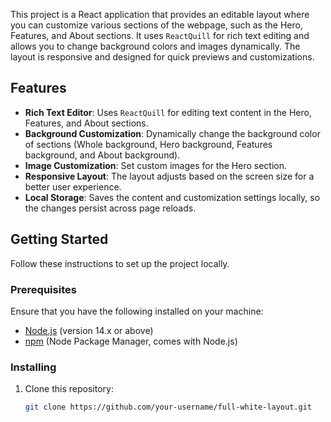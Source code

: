 This project is a React application that provides an editable layout where you can customize various sections of the webpage, such as the Hero, Features, and About sections. It uses `ReactQuill` for rich text editing and allows you to change background colors and images dynamically. The layout is responsive and designed for quick previews and customizations.

## Features
- **Rich Text Editor**: Uses `ReactQuill` for editing text content in the Hero, Features, and About sections.
- **Background Customization**: Dynamically change the background color of sections (Whole background, Hero background, Features background, and About background).
- **Image Customization**: Set custom images for the Hero section.
- **Responsive Layout**: The layout adjusts based on the screen size for a better user experience.
- **Local Storage**: Saves the content and customization settings locally, so the changes persist across page reloads.

## Getting Started

Follow these instructions to set up the project locally.

### Prerequisites

Ensure that you have the following installed on your machine:

- [Node.js](https://nodejs.org/en/) (version 14.x or above)
- [npm](https://www.npmjs.com/) (Node Package Manager, comes with Node.js)

### Installing

1. Clone this repository:
   ```bash
   git clone https://github.com/your-username/full-white-layout.git
